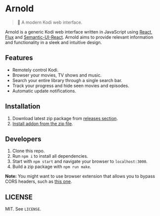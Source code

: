 # Arnold

> 🎥 A modern Kodi web interface.

Arnold is a generic Kodi web interface written in JavaScript using [React](https://facebook.github.io/react/), [Flux](https://facebook.github.io/flux/) and [Semantic-UI-React](http://react.semantic-ui.com/). Arnold aims to provide relevant information and functionality in a sleek and intuitive design.

## Features

* Remotely control Kodi.
* Browser your movies, TV shows and music.
* Search your entire library through a single search bar.
* Track your progress and hide seen movies and episodes.
* Automatic update notifications.

## Installation

1. Download latest zip package from [releases section](https://github.com/scholtzm/arnold/releases).
2. [Install addon from the zip file](http://kodi.wiki/view/HOW-TO:Install_add-ons_from_zip_files).

## Developers

1. Clone this repo.
2. Run `npm i` to install all dependencies.
3. Start with `npm start` and navigate your browser to `localhost:3000`.
4. Build a zip package with `npm run make`.

**Note:** You might want to use browser extension that allows you to bypass CORS headers, such as [this one](https://chrome.google.com/webstore/detail/allow-control-allow-origi/nlfbmbojpeacfghkpbjhddihlkkiljbi).

## LICENSE

MIT. See `LICENSE`.
